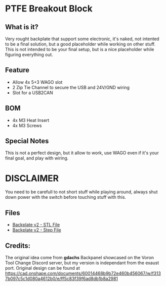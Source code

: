 # PTFE Breakout Block
## What is it?
Very rought backplate that support some electronic, it's naked, not intented to be a final solution, but a good placeholder while working on other stuff.
This is not intended to be your final setup, but is a nice placeholder while figuring everything out.

## Feature
* Allow 4x 5+3 WAGO slot
* 2 Zip Tie Channel to secure the USB and 24V/GND wiring
* Slot for a USB2CAN

## BOM
* 4x M3 Heat Insert
* 4x M3 Screws

## Special Notes
This is not a perfect design, but it allow to work, use WAGO even if it's your final goal, and play with wiring.

# DISCLAIMER
You need to be carefull to not short stuff while playing around, always shut down power with the switch before touching stuff with this.


## Files
* [Backplate v2 - STL File](Flisher-Backplate-V2.STL)
* [Backplate v2 - Step File](Flisher-Backplate-V2.STEP)

## Credits:
The original idea come from **gdachs** Backpanel showcased on the Voron Tool Change Discord server, but my version is independant from the exaust port.
Original design can be found at https://cad.onshape.com/documents/60014468b9b72e460b456067/w/f3137b097c5c1d080a4612b0/e/ff5c83f39f6ad8db1b8a2981

